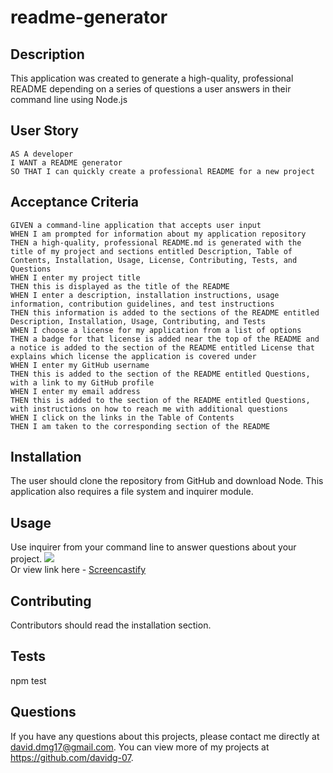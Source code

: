 # readme-generator

## Description 
This application was created to generate a high-quality, professional README depending on a series of questions a user answers in their command line using Node.js

## User Story

```
AS A developer
I WANT a README generator
SO THAT I can quickly create a professional README for a new project

```

## Acceptance Criteria

```
GIVEN a command-line application that accepts user input
WHEN I am prompted for information about my application repository
THEN a high-quality, professional README.md is generated with the title of my project and sections entitled Description, Table of Contents, Installation, Usage, License, Contributing, Tests, and Questions
WHEN I enter my project title
THEN this is displayed as the title of the README
WHEN I enter a description, installation instructions, usage information, contribution guidelines, and test instructions
THEN this information is added to the sections of the README entitled Description, Installation, Usage, Contributing, and Tests
WHEN I choose a license for my application from a list of options
THEN a badge for that license is added near the top of the README and a notice is added to the section of the README entitled License that explains which license the application is covered under
WHEN I enter my GitHub username
THEN this is added to the section of the README entitled Questions, with a link to my GitHub profile
WHEN I enter my email address
THEN this is added to the section of the README entitled Questions, with instructions on how to reach me with additional questions
WHEN I click on the links in the Table of Contents
THEN I am taken to the corresponding section of the README

```

  ## Installation 
  The user should clone the repository from GitHub and download Node. This application also requires a file system and inquirer module. 

  ## Usage 
  Use inquirer from your command line to answer questions about your project.
  <img src="untitled_jul 17, 2022 9_53 PM.gif"><br>
  Or view link here - [Screencastify](https://drive.google.com/file/d/1nur22DyG_DfViidAk-0IAfzQH6VgCIEZ/view)

  ## Contributing 
  Contributors should read the installation section. 

  ## Tests
  npm test

  ## Questions
  If you have any questions about this projects, please contact me directly at david.dmg17@gmail.com. You can view more of my projects at https://github.com/davidg-07.